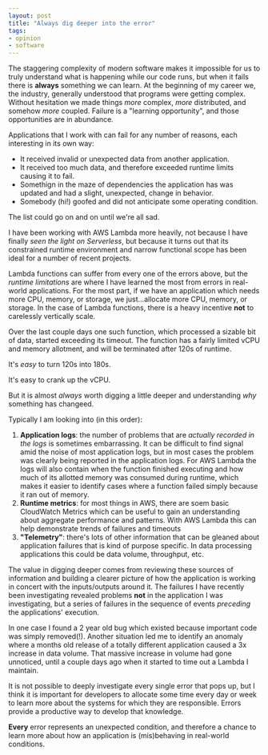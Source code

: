 ```yaml
---
layout: post
title: "Always dig deeper into the error"
tags:
- opinion
- software
---
```


The staggering complexity of modern software makes it impossible for us to
truly understand what is happening while our code runs, but when it fails there
is **always** something we can learn. At the beginning of my career we, the
industry, generally understood that programs were getting complex. Without
hesitation we made things _more_ complex, _more_ distributed, and somehow
_more_ coupled. Failure is a "learning opportunity", and those opportunities
are in abundance.

Applications that I work with can fail for any number of reasons, each
interesting in its own way:

* It received invalid or unexpected data from another application.
* It received too much data, and therefore exceeded runtime limits causing it to fail.
* Somethign in the maze of dependencies the application has was updated and had a slight, unexpected, change in behavior.
* Somebody (hi!) goofed and did not anticipate some operating condition.

The list could go on and on until we're all sad.

I have been working with AWS Lambda more heavily, not because I have
finally _seen the light on Serverless_, but because it turns out that its
constrained runtime environment and narrow functional scope has been
ideal for a number of recent projects.

Lambda functions can suffer from every one of the errors above, but the
_runtime limitations_ are where I have learned the most from errors in
real-world applications. For the most part, if we have an application which
needs more CPU, memory, or storage, we just...allocate more CPU, memory, or
storage. In the case of Lambda functions, there is a heavy incentive **not** to
carelessly vertically scale.

Over the last couple days one such function, which processed a sizable bit of
data, started exceeding its timeout.  The function has a fairly limited vCPU
and memory allotment, and will be terminated after 120s of runtime.

It's _easy_ to turn 120s into 180s.

It's easy to crank up the vCPU.

But it is almost _always_ worth digging a little deeper and understanding _why_
something has changeed.

Typically I am looking into (in this order):

1. **Application logs**: the number of problems that are _actually recorded in
   the logs_ is sometimes embarrassing. It can be difficult to find signal amid
   the noise of most application logs, but in most cases the problem was
   clearly being reported in the application logs. For AWS Lambda the logs will
   also contain when the function finished executing and how much of its
   allotted memory was consumed during runtime, which makes it easier to
   identify cases where a function failed simply because it ran out of memory.
2. **Runtime metrics**: for most things in AWS, there are soem basic CloudWatch
   Metrics which can be useful to gain an understanding about aggregate
   performance and patterns. With AWS Lambda this can help demonstrate trends
   of failures and timeouts
3. **"Telemetry"**: there's lots of other information that can be gleaned about
   application failures that is kind of purpose specific. In data processing
   applications this could be data volume, throughput, etc.


The value in digging deeper comes from reviewing these sources of information
and building a clearer picture of how the application is working in concert
with the inputs/outputs around it. The failures I have recently been
investigating revealed problems **not** in the application I was investigating,
but a series of failures in the sequence of events _preceding_ the
applications' execution.

In one case I found a 2 year old bug which existed because important code was
simply removed(!). Another situation led me to identify an anomaly where a
months old release of a totally different application caused a 3x increase in data
volume. That massive increase in volume had gone unnoticed, until a couple days
ago when it started to time out a Lambda I maintain.


It is not possible to deeply investigate every single error that pops up, but I
think it is important for developers to allocate some time every day or week to
learn more about the systems for which they are responsible. Errors provide a
productive way to develop that knowledge.

**Every** error represents an unexpected condition, and therefore a chance to
learn more about how an application is (mis)behaving in real-world conditions.


